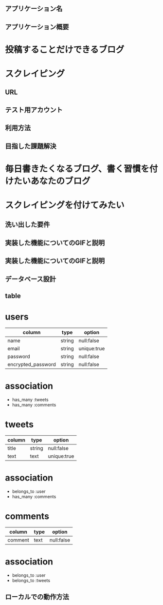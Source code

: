 ## アプリケーション名

## アプリケーション概要
 # 投稿することだけできるブログ
 # スクレイピング

## URL

## テスト用アカウント

## 利用方法

## 目指した課題解決
 # 毎日書きたくなるブログ、書く習慣を付けたいあなたのブログ
 # スクレイピングを付けてみたい

## 洗い出した要件

## 実装した機能についてのGIFと説明

## 実装した機能についてのGIFと説明

## データベース設計

 ## table
  # users

  | column             | type             | option             |
  |--------------------|------------------|--------------------|
  | name               | string           | null:false         |
  | email              | string           | unique:true        |
  | password           | string           | null:false         |
  | encrypted_password | string           | null:false         |

  # association
  - has_many :tweets
  - has_many :comments
  # tweets

  | column             | type             | option             |
  |--------------------|------------------|--------------------|
  | title              | string           | null:false         |
  | text               | text             | unique:true        |
  
  # association
  - belongs_to :user
  - has_many :comments
  # comments

  | column             | type             | option             |
  |--------------------|------------------|--------------------|
  | comment            | text             | null:false         | 

  # association
  - belongs_to :user
  - belongs_to :tweets
  
## ローカルでの動作方法

